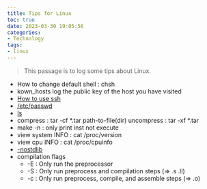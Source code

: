 ```yaml
---
title: Tips for Linux
toc: true
date: 2023-03-30 19:05:56
categories:
- Technology
tags:
- linux
---
```


> This passage is to log some tips about Linux.

<!-- more -->

- How to change default shell : chsh
- kown_hosts log the public key of the host you have visited
- [How to use ssh](https://zhuanlan.zhihu.com/p/21999778)
- [/etc/passwd](https://www.geeksforgeeks.org/understanding-the-etc-passwd-file/)
- [ls](https://www.runoob.com/linux/linux-comm-ls.html)
- compress : tar -cf *.tar path-to-file(dir) uncompress : tar -xf *.tar  
- make -n : only print inst not execute 
- view system INFO : cat /proc/version
- view cpu INFO : cat /proc/cpuinfo
- [-nostdlib](https://gcc.gnu.org/onlinedocs/gcc/Link-Options.html#index-nostdlib)
- compilation flags
    - -E : Only run the preprocessor
    - -S : Only run preprocess and compilation steps (=> .s .ll)
    - -c : Only run preprocess, compile, and assemble steps (=> .o)
